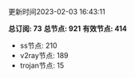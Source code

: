 更新时间2023-02-03 16:43:11

**总订阅: 73**
**总节点: 921**
**有效节点: 414**
- ss节点: 210
- v2ray节点: 189
- trojan节点: 15
